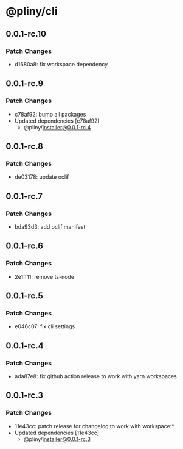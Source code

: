 # @pliny/cli

## 0.0.1-rc.10

### Patch Changes

- d1680a8: fix workspace dependency

## 0.0.1-rc.9

### Patch Changes

- c78af92: bump all packages
- Updated dependencies [c78af92]
  - @pliny/installer@0.0.1-rc.4

## 0.0.1-rc.8

### Patch Changes

- de03178: update oclif

## 0.0.1-rc.7

### Patch Changes

- bda93d3: add oclif manifest

## 0.0.1-rc.6

### Patch Changes

- 2e1ff11: remove ts-node

## 0.0.1-rc.5

### Patch Changes

- e046c07: fix cli settings

## 0.0.1-rc.4

### Patch Changes

- ada87e8: fix github action release to work with yarn workspaces

## 0.0.1-rc.3

### Patch Changes

- 11e43cc: patch release for changelog to work with workspace:\*
- Updated dependencies [11e43cc]
  - @pliny/installer@0.0.1-rc.3
